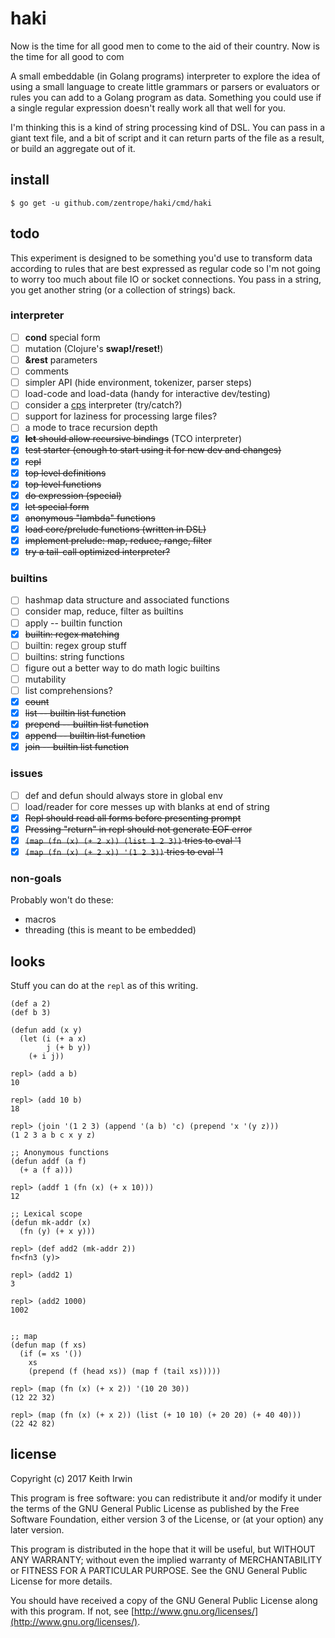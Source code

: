# haki

Now is the time for all good men to come to the aid of their
country. Now is the time for all good to com

A small embeddable (in Golang programs) interpreter to explore the
idea of using a small language to create little grammars or parsers or
evaluators or rules you can add to a Golang program as data. Something
you could use if a single regular expression doesn't really work all
that well for you.

I'm thinking this is a kind of string processing kind of DSL. You can
pass in a giant text file, and a bit of script and it can return parts
of the file as a result, or build an aggregate out of it.

## install

    $ go get -u github.com/zentrope/haki/cmd/haki

## todo

This experiment is designed to be something you'd use to transform
data according to rules that are best expressed as regular code so I'm
not going to worry too much about file IO or socket connections. You
pass in a string, you get another string (or a collection of strings)
back.

### interpreter

* [ ] **cond** special form
* [ ] mutation (Clojure's **swap!/reset!**)
* [ ] **&rest** parameters
* [ ] comments
* [ ] simpler API (hide environment, tokenizer, parser steps)
* [ ] load-code and load-data (handy for interactive dev/testing)
* [ ] consider a [cps][cps] interpreter (try/catch?)
* [ ] support for laziness for processing large files?
* [ ] a mode to trace recursion depth
* [x] ~~**let** should allow recursive bindings~~ (TCO interpreter)
* [x] ~~test starter (enough to start using it for new dev and changes)~~
* [x] ~~repl~~
* [x] ~~top level definitions~~
* [x] ~~top level functions~~
* [x] ~~do expression (special)~~
* [x] ~~let special form~~
* [x] ~~anonymous "lambda" functions~~
* [x] ~~load core/prelude functions (written in DSL)~~
* [x] ~~implement prelude: map, reduce, range, filter~~
* [x] ~~try a tail-call optimized interpreter?~~

[cps]: https://stackoverflow.com/a/5986168

### builtins

* [ ] hashmap data structure and associated functions
* [ ] consider map, reduce, filter as builtins
* [ ] apply -- builtin function
* [x] ~~builtin: regex matching~~
* [ ] builtin: regex group stuff
* [ ] builtins: string functions
* [ ] figure out a better way to do math logic builtins
* [ ] mutability
* [ ] list comprehensions?
* [x] ~~count~~
* [x] ~~list -- builtin list function~~
* [x] ~~prepend -- builtin list function~~
* [x] ~~append -- builtin list function~~
* [x] ~~join -- builtin list function~~

### issues

* [ ] def and defun should always store in global env
* [ ] load/reader for core messes up with blanks at end of string
* [x] ~~Repl should read all forms before presenting prompt~~
* [x] ~~Pressing "return" in repl should not generate EOF error~~
* [x] ~~`(map (fn (x) (+ 2 x)) (list 1 2 3))` tries to eval '1~~
* [x] ~~`(map (fn (x) (+ 2 x)) '(1 2 3))` tries to eval '1~~

### non-goals

Probably won't do these:

* macros
* threading (this is meant to be embedded)


## looks

Stuff you can do at the `repl` as of this writing.

``` emacs-lisp
(def a 2)
(def b 3)

(defun add (x y)
  (let (i (+ a x)
        j (+ b y))
    (+ i j))

repl> (add a b)
10

repl> (add 10 b)
18

repl> (join '(1 2 3) (append '(a b) 'c) (prepend 'x '(y z)))
(1 2 3 a b c x y z)

;; Anonymous functions
(defun addf (a f)
  (+ a (f a)))

repl> (addf 1 (fn (x) (+ x 10)))
12

;; Lexical scope
(defun mk-addr (x)
  (fn (y) (+ x y)))

repl> (def add2 (mk-addr 2))
fn<fn3 (y)>

repl> (add2 1)
3

repl> (add2 1000)
1002


;; map
(defun map (f xs)
  (if (= xs '())
    xs
    (prepend (f (head xs)) (map f (tail xs)))))

repl> (map (fn (x) (+ x 2)) '(10 20 30))
(12 22 32)

repl> (map (fn (x) (+ x 2)) (list (+ 10 10) (+ 20 20) (+ 40 40)))
(22 42 82)

```

## license

Copyright (c) 2017 Keith Irwin

This program is free software: you can redistribute it and/or modify
it under the terms of the GNU General Public License as published
by the Free Software Foundation, either version 3 of the License,
or (at your option) any later version.

This program is distributed in the hope that it will be useful,
but WITHOUT ANY WARRANTY; without even the implied warranty of
MERCHANTABILITY or FITNESS FOR A PARTICULAR PURPOSE.  See the
GNU General Public License for more details.

You should have received a copy of the GNU General Public License
along with this program.  If not, see
[http://www.gnu.org/licenses/](http://www.gnu.org/licenses/).
